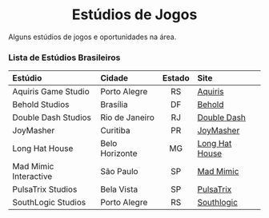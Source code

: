 <!--- HTML tags just to align items --->
<h1 align="center">
    Estúdios de Jogos
</h1>
</p align="center">
    Alguns estúdios de jogos e oportunidades na área.
</p>

<!-- A B C D E F G H I J K L M N O P Q R S T U V W X Y Z -->

### Lista de Estúdios Brasileiros

|        Estúdio        |      Cidade    | Estado |                       Site                       |
|:----------------------|:---------------|:------:|:-------------------------------------------------|
| Aquiris Game Studio   | Porto Alegre   |   RS   | [Aquiris](https://www.aquiris.com.br/)            |
| Behold Studios        | Brasília       |   DF   | [Behold](https://www.beholdstudios.com.br/)       |
| Double Dash Studios   | Rio de Janeiro |   RJ   | [Double Dash](https://www.doubledashstudios.com/) |
| JoyMasher             | Curitiba       |   PR   | [JoyMasher](https://joymasher.com/)               |
| Long Hat House        | Belo Horizonte |   MG   | [Long Hat House](http://longhathouse.com/)        |
| Mad Mimic Interactive | São Paulo      |   SP   | [Mad Mimic](https://www.madmimic.com/)            |
| PulsaTrix Studios     | Bela Vista     |   SP   | [PulsaTrix](https://www.pulsatrixstudios.com/)    |
| SouthLogic Studios    | Porto Alegre   |   RS   | [Southlogic](http://southlogic.com/)              |